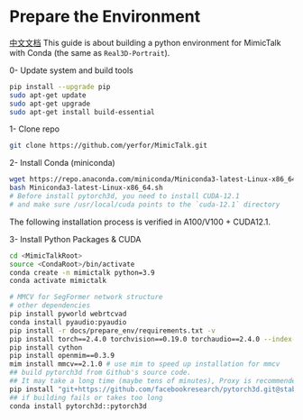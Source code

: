 # Prepare the Environment
[中文文档](./install_guide-zh.md)
This guide is about building a python environment for MimicTalk with Conda (the same as `Real3D-Portrait`).

0- Update system and build tools
```bash
pip install --upgrade pip
sudo apt-get update
sudo apt-get upgrade
sudo apt-get install build-essential
```

1- Clone repo
```bash
git clone https://github.com/yerfor/MimicTalk.git
```

2- Install Conda (miniconda)
```bash
wget https://repo.anaconda.com/miniconda/Miniconda3-latest-Linux-x86_64.sh
bash Miniconda3-latest-Linux-x86_64.sh
# Before install pytorch3d, you need to install CUDA-12.1 
# and make sure /usr/local/cuda points to the `cuda-12.1` directory
```

The following installation process is verified in A100/V100 + CUDA12.1.

3- Install Python Packages & CUDA
```bash
cd <MimicTalkRoot>
source <CondaRoot>/bin/activate
conda create -n mimictalk python=3.9
conda activate mimictalk

# MMCV for SegFormer network structure
# other dependencies
pip install pyworld webrtcvad
conda install pyaudio:pyaudio
pip install -r docs/prepare_env/requirements.txt -v
pip install torch==2.4.0 torchvision==0.19.0 torchaudio==2.4.0 --index-url https://download.pytorch.org/whl/cu121
pip install cython
pip install openmim==0.3.9
mim install mmcv==2.1.0 # use mim to speed up installation for mmcv
## build pytorch3d from Github's source code. 
## It may take a long time (maybe tens of minutes), Proxy is recommended if encountering the time-out problem
pip install "git+https://github.com/facebookresearch/pytorch3d.git@stable"
## if building fails or takes too long
conda install pytorch3d::pytorch3d
```
